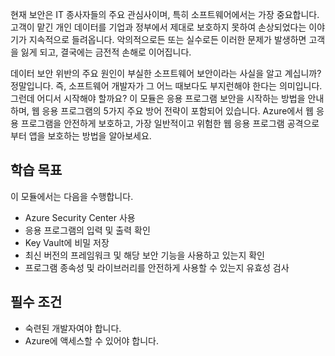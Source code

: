 현재 보안은 IT 종사자들의 주요 관심사이며, 특히 소프트웨어에서는 가장 중요합니다. 고객이 맡긴 개인 데이터를 기업과 정부에서 제대로 보호하지 못하여 손상되었다는 이야기가 지속적으로 들려옵니다. 악의적으로든 또는 실수로든 이러한 문제가 발생하면 고객을 잃게 되고, 결국에는 금전적 손해로 이어집니다.

데이터 보안 위반의 주요 원인이 부실한 소프트웨어 보안이라는 사실을 알고 계십니까? 정말입니다.  즉, 소프트웨어 개발자가 그 어느 때보다도 부지런해야 한다는 의미입니다. 그런데 어디서 시작해야 할까요? 이 모듈은 응용 프로그램 보안을 시작하는 방법을 안내하며, 웹 응용 프로그램의 5가지 주요 방어 전략이 포함되어 있습니다. Azure에서 웹 응용 프로그램을 안전하게 보호하고, 가장 일반적이고 위험한 웹 응용 프로그램 공격으로부터 앱을 보호하는 방법을 알아보세요.

## <a name="learning-objectives"></a>학습 목표

이 모듈에서는 다음을 수행합니다.

* Azure Security Center 사용
* 응용 프로그램의 입력 및 출력 확인
* Key Vault에 비밀 저장
* 최신 버전의 프레임워크 및 해당 보안 기능을 사용하고 있는지 확인
* 프로그램 종속성 및 라이브러리를 안전하게 사용할 수 있는지 유효성 검사

## <a name="prerequisites"></a>필수 조건

* 숙련된 개발자여야 합니다.
* Azure에 액세스할 수 있어야 합니다.